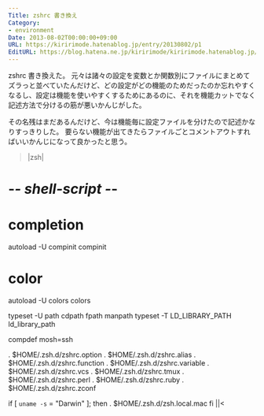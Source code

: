 ```yaml
---
Title: zshrc 書き換え
Category:
- environment
Date: 2013-08-02T00:00:00+09:00
URL: https://kiririmode.hatenablog.jp/entry/20130802/p1
EditURL: https://blog.hatena.ne.jp/kiririmode/kiririmode.hatenablog.jp/atom/entry/8454420450078209599
---
```



zshrc 書き換えた。
元々は諸々の設定を変数とか関数別にファイルにまとめてズラっと並べていたんだけど、どの設定がどの機能のためだったのか忘れやすくなるし、設定は機能を使いやすくするためにあるのに、それを機能カットでなく記述方法で分けるの筋が悪いかんじがした。

その名残はまだあるんだけど、今は機能毎に設定ファイルを分けたので記述かなりすっきりした。
要らない機能が出てきたらファイルごとコメントアウトすればいいかんじになって良かったと思う。

>|zsh|
# -*- shell-script -*-
# completion
autoload -U compinit
compinit

# color
autoload -U colors
colors

typeset -U path cdpath fpath manpath
typeset -T LD_LIBRARY_PATH ld_library_path

compdef mosh=ssh

. $HOME/.zsh.d/zshrc.option
. $HOME/.zsh.d/zshrc.alias
. $HOME/.zsh.d/zshrc.function
. $HOME/.zsh.d/zshrc.variable
. $HOME/.zsh.d/zshrc.vcs
. $HOME/.zsh.d/zshrc.tmux
. $HOME/.zsh.d/zshrc.perl
. $HOME/.zsh.d/zshrc.ruby
. $HOME/.zsh.d/zshrc.zconf

if [ `uname -s` = "Darwin" ]; then
   . $HOME/.zsh.d/zsh.local.mac
fi
||<
